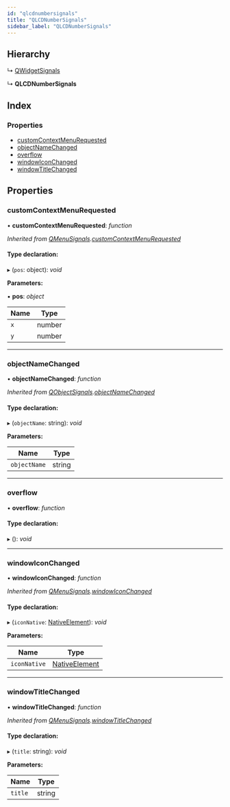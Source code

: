 ```yaml
---
id: "qlcdnumbersignals"
title: "QLCDNumberSignals"
sidebar_label: "QLCDNumberSignals"
---
```


## Hierarchy

  ↳ [QWidgetSignals](qwidgetsignals.md)

  ↳ **QLCDNumberSignals**

## Index

### Properties

* [customContextMenuRequested](qlcdnumbersignals.md#customcontextmenurequested)
* [objectNameChanged](qlcdnumbersignals.md#objectnamechanged)
* [overflow](qlcdnumbersignals.md#overflow)
* [windowIconChanged](qlcdnumbersignals.md#windowiconchanged)
* [windowTitleChanged](qlcdnumbersignals.md#windowtitlechanged)

## Properties

###  customContextMenuRequested

• **customContextMenuRequested**: *function*

*Inherited from [QMenuSignals](qmenusignals.md).[customContextMenuRequested](qmenusignals.md#customcontextmenurequested)*

#### Type declaration:

▸ (`pos`: object): *void*

**Parameters:**

▪ **pos**: *object*

Name | Type |
------ | ------ |
`x` | number |
`y` | number |

___

###  objectNameChanged

• **objectNameChanged**: *function*

*Inherited from [QObjectSignals](qobjectsignals.md).[objectNameChanged](qobjectsignals.md#objectnamechanged)*

#### Type declaration:

▸ (`objectName`: string): *void*

**Parameters:**

Name | Type |
------ | ------ |
`objectName` | string |

___

###  overflow

• **overflow**: *function*

#### Type declaration:

▸ (): *void*

___

###  windowIconChanged

• **windowIconChanged**: *function*

*Inherited from [QMenuSignals](qmenusignals.md).[windowIconChanged](qmenusignals.md#windowiconchanged)*

#### Type declaration:

▸ (`iconNative`: [NativeElement](../globals.md#nativeelement)): *void*

**Parameters:**

Name | Type |
------ | ------ |
`iconNative` | [NativeElement](../globals.md#nativeelement) |

___

###  windowTitleChanged

• **windowTitleChanged**: *function*

*Inherited from [QMenuSignals](qmenusignals.md).[windowTitleChanged](qmenusignals.md#windowtitlechanged)*

#### Type declaration:

▸ (`title`: string): *void*

**Parameters:**

Name | Type |
------ | ------ |
`title` | string |
